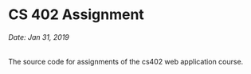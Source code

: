 # CS 402 Assignment  
###### Date: Jan 31, 2019  

The source code for assignments of the cs402 web application course.